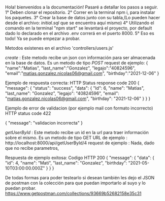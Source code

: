 Hola! bienvenidos a la documentación! Pasaré a detallar los pasos a seguir.
1° Deben clonar el repositorio.
2° Correr en la terminal npm i, para instalar los paquetes. 
3° Crear la base de datos junto con su tabla,(Lo pueden hacer desde el archivo: *initial.sql* que se encuentra aquí mismo)
4° Utilizando el comando en la terminal "npm start" se levantará el proyecto, por default dado lo declarado en el archivo .env correrá en el puerto 8000.
5° Eso es todo! Ya se puede empezar a probar.

Metodos existenes en el archivo 'controllers/users.js'

*create* : Este metodo recibe un json con información para ser almacenada en la base de datos.
    Es un metodo de tipo *POST*
    request de ejemplo: 
        {
            "name":"Matias",
            "last_name":"Gonzalez",
            "legajo":"40824596",
            "email":"matias.gonzalez.nicolas06@gmail.com",
            "birthday":"2021-12-06"
        }


Ejemplo de respuesta correcta: HTTP Status response code 200
        {
            "message": {
                "status": "success",
                "data": {
                    "Id": 6,
                    "name": "Matias",
                    "last_name": "Gonzalez",
                    "legajo": "40824596",
                    "email": "matias.gonzalez.nicolas06@gmail.com",
                    "birthday": "2021-12-06"
                }
            }
        }

Ejemplo de error de validacion (por ejemplo mail con formato incorrecto) HTTP status code 422

{
    "message": "validacion incorrecta"
}



*getUserById* : Este metodo recibe un id en la url para traer información sobre el mismo.
        Es un metodo de tipo GET
            URL de ejemplo :  http://localhost:8000/api/getUserById/4
            request de ejemplo : Nada, dado que no recibe parametros,

Respuesta de ejemplo exitosa: Codigo HTTP 200
    {
    "message": {
        "data": {
            "id": 4,
            "name": "Mati",
            "last_name": "Gonzalez",
            "birthday": "2021-05-10T03:00:00.000Z"
            }
        }
    }


De todas formas para poder testearlo si desean también les dejo el JSON de postman con la colección para que puedan importarlo al suyo y lo puedan probar.
https://www.getpostman.com/collections/93669b52682158e35c31